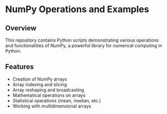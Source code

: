 # NumPy Operations and Examples

## Overview
This repository contains Python scripts demonstrating various operations and functionalities of NumPy, a powerful library for numerical computing in Python.

## Features
- Creation of NumPy arrays
- Array indexing and slicing
- Array reshaping and broadcasting
- Mathematical operations on arrays
- Statistical operations (mean, median, etc.)
- Working with multidimensional arrays
